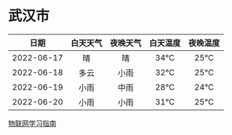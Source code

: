 # 武汉市
|日期|白天天气|夜晚天气|白天温度|夜晚温度|
|:--:|:--:|:--:|:--:|:--:|
|2022-06-17|晴|晴|34℃|25℃|
|2022-06-18|多云|小雨|32℃|25℃|
|2022-06-19|小雨|中雨|28℃|24℃|
|2022-06-20|小雨|小雨|31℃|25℃|
 
[物联网学习指南](http://doc.lziqi.top/IoT)
